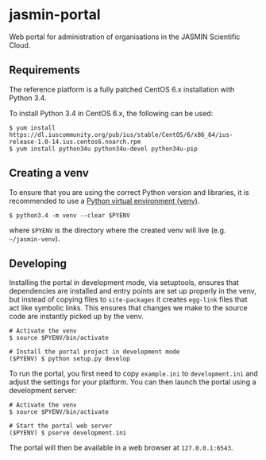 # jasmin-portal

Web portal for administration of organisations in the JASMIN Scientific Cloud.


## Requirements

The reference platform is a fully patched CentOS 6.x installation with Python 3.4.

To install Python 3.4 in CentOS 6.x, the following can be used:

    $ yum install https://dl.iuscommunity.org/pub/ius/stable/CentOS/6/x86_64/ius-release-1.0-14.ius.centos6.noarch.rpm
    $ yum install python34u python34u-devel python34u-pip
    

## Creating a venv

To ensure that you are using the correct Python version and libraries, it is recommended to
use a [Python virtual environment (venv)](https://docs.python.org/3/library/venv.html).

    $ python3.4 -m venv --clear $PYENV
    
where `$PYENV` is the directory where the created venv will live (e.g. `~/jasmin-venv`).


## Developing

Installing the portal in development mode, via setuptools, ensures that dependencies are installed
and entry points are set up properly in the venv, but instead of copying files to `site-packages`
it creates `egg-link` files that act like symbolic links. This ensures that changes we make to
the source code are instantly picked up by the venv.

    # Activate the venv
    $ source $PYENV/bin/activate
    
    # Install the portal project in development mode
    ($PYENV) $ python setup.py develop

To run the portal, you first need to copy `example.ini` to `development.ini` and adjust the
settings for your platform. You can then launch the portal using a development server:

    # Activate the venv
    $ source $PYENV/bin/activate
    
    # Start the portal web server
    ($PYENV) $ pserve development.ini
    
The portal will then be available in a web browser at `127.0.0.1:6543`.

